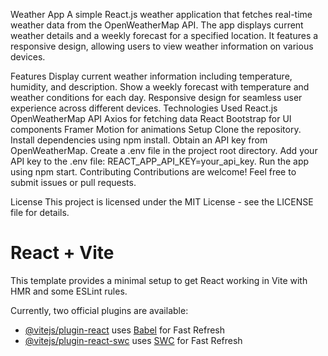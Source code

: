 Weather App
A simple React.js weather application that fetches real-time weather data from the OpenWeatherMap API. The app displays current weather details and a weekly forecast for a specified location. It features a responsive design, allowing users to view weather information on various devices.

Features
Display current weather information including temperature, humidity, and description.
Show a weekly forecast with temperature and weather conditions for each day.
Responsive design for seamless user experience across different devices.
Technologies Used
React.js
OpenWeatherMap API
Axios for fetching data
React Bootstrap for UI components
Framer Motion for animations
Setup
Clone the repository.
Install dependencies using npm install.
Obtain an API key from OpenWeatherMap.
Create a .env file in the project root directory.
Add your API key to the .env file: REACT_APP_API_KEY=your_api_key.
Run the app using npm start.
Contributing
Contributions are welcome! Feel free to submit issues or pull requests.

License
This project is licensed under the MIT License - see the LICENSE file for details.











# React + Vite

This template provides a minimal setup to get React working in Vite with HMR and some ESLint rules.

Currently, two official plugins are available:

- [@vitejs/plugin-react](https://github.com/vitejs/vite-plugin-react/blob/main/packages/plugin-react/README.md) uses [Babel](https://babeljs.io/) for Fast Refresh
- [@vitejs/plugin-react-swc](https://github.com/vitejs/vite-plugin-react-swc) uses [SWC](https://swc.rs/) for Fast Refresh
